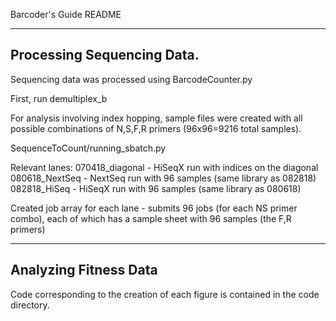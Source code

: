 Barcoder's Guide README

----------------------------
Processing Sequencing Data.
----------------------------

Sequencing data was processed using BarcodeCounter.py

First, run demultiplex_b

For analysis involving index hopping, sample files were created with all possible combinations of N,S,F,R primers (96x96=9216 total samples). 

SequenceToCount/running_sbatch.py 

Relevant lanes:
	070418_diagonal	- HiSeqX run with indices on the diagonal
	080618_NextSeq 	- NextSeq run with 96 samples (same library as 082818)
	082818_HiSeq	- HiSeqX run with 96 samples (same library as 080618)

Created job array for each lane - submits 96 jobs (for each NS primer combo), each of which has a sample sheet with 96 samples (the F,R primers)


----------------------------
Analyzing Fitness Data
----------------------------

Code corresponding to the creation of each figure is contained in the code directory. 
